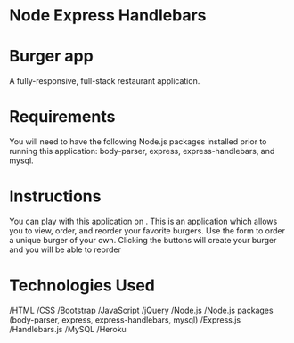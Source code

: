 # Node Express Handlebars

# Burger app

A fully-responsive, full-stack restaurant application.


# Requirements
You will need to have the following Node.js packages installed prior to running this application: body-parser, express, express-handlebars, and mysql.

# Instructions
You can play with this application on . This is an application which allows you to view, order, and reorder your favorite burgers. Use the form to order a unique burger of your own. Clicking the buttons will create your burger and you will be able to reorder

# Technologies Used
/HTML 
/CSS 
/Bootstrap 
/JavaScript
/jQuery
/Node.js
/Node.js packages (body-parser, express, express-handlebars, mysql)
/Express.js
/Handlebars.js
/MySQL
/Heroku
